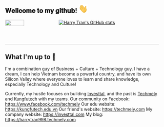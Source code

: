 
<h2> 𝐖𝐞𝐥𝐥𝐜𝐨𝐦𝐞 𝐭𝐨 𝐦𝐲 𝐠𝐢𝐭𝐡𝐮𝐛! <img src="https://github.com/harrytran998/harrytran998/blob/master/assets/hithere.gif" width="30px"></h2>

<div>
<img align="left" src="https://github.com/harrytran998/harrytran998/blob/master/assets/unicorn.gif" width="35%" height="45%"/>

[![Harry Tran's GitHub stats](https://github-readme-stats.vercel.app/api?username=harrytran998&count_private=true&show_icons=true&theme=tokyonight)](https://github.com/harrytran)

</div>

<br />
<br />

---

</div>

## What I'm up to 🥳
I'm a combination guy of Business + Culture + Technology guy. 
I have a dream, I can help Vietnam become a powerful country, and have its own Silicon Valley where everyone loves to learn and share knowledge, especially Technology and Culture!

Currently, my hustle focuses on building [Investtal](https://investtal.com/), and the past is [Techmely](https://techmely.com) and [Kungfutech](https://kungfutech.edu.vn/) with my teams.
Our community on Facebook: https://www.facebook.com/techmely
Our edu website: https://kungfutech.edu.vn
Our friend's website: https://techmely.com
My company website: https://investtal.com
My blog: https://harrytran998.techmely.com
